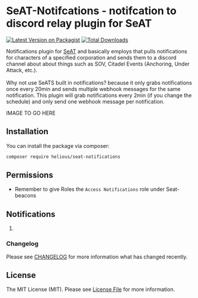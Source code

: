 # SeAT-Notifcations - notifcation to discord relay plugin for SeAT

[![Latest Version on Packagist](https://img.shields.io/packagist/v/helious/seat-beacons.svg?style=flat-square)](https://packagist.org/packages/helious/seat-beacons)
[![Total Downloads](https://img.shields.io/packagist/dt/helious/seat-beacons.svg?style=flat-square)](https://packagist.org/packages/helious/seat-beacons)

Notifications plugin for [SeAT](https://github.com/eveseat/seat) and basically employs that pulls notifications for characters of a specified corporation and sends them to a discord channel about about things such as SOV, Citadel Events (Anchoring, Under Attack, etc.). 
<br><br>
Why not use SeATS built in notifications?
because it only grabs notifications once every 20min and sends multiple webhook messages for the same notification. This plugin will grab notifications every 2min (if you change the schedule) and only send one webhook message per notification.

IMAGE TO GO HERE

## Installation

You can install the package via composer:

```bash
composer require helious/seat-notifications
```

## Permissions
- Remember to give Roles the `Access Notifications` role under Seat-beacons

## Notifications
1. 

### Changelog

Please see [CHANGELOG](CHANGELOG.md) for more information what has changed recently.

## License

The MIT License (MIT). Please see [License File](LICENSE) for more information.
